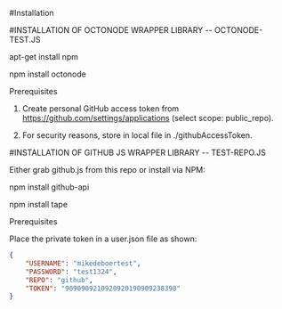 
#Installation

#INSTALLATION OF OCTONODE WRAPPER LIBRARY -- OCTONODE-TEST.JS

apt-get install npm

npm install octonode

 Prerequisites

1. Create personal GitHub access token from
   https://github.com/settings/applications
   (select scope: public_repo).

2. For security reasons, store in local file in ./githubAccessToken.



#INSTALLATION OF GITHUB JS WRAPPER LIBRARY -- TEST-REPO.JS

Either grab github.js from this repo or install via NPM:

npm install github-api
 
npm install tape

 Prerequisites

Place the private token in a user.json file as shown:
```json
{
    "USERNAME": "mikedeboertest",
    "PASSWORD": "test1324",
    "REPO": "github",
    "TOKEN": "9090909210920920190909238398"
}
```


